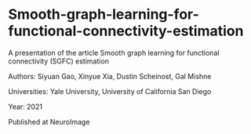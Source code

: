 # Smooth-graph-learning-for-functional-connectivity-estimation

A presentation of the article Smooth graph learning for functional connectivity (SGFC) estimation

Authors: 
Siyuan Gao, Xinyue Xia, Dustin Scheinost, Gal Mishne

Universities: 
Yale University, University of California San Diego

Year: 2021

Published at NeuroImage
